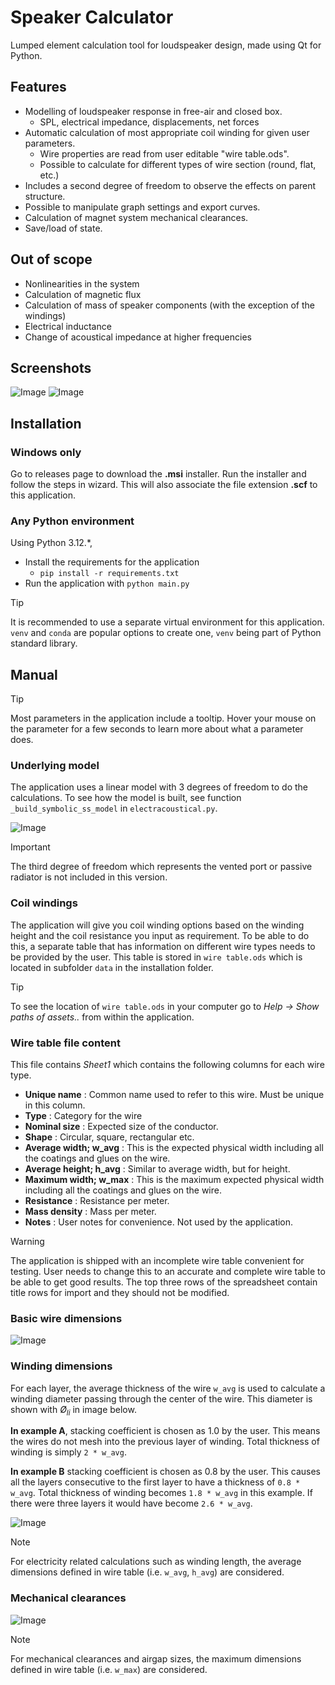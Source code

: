 # Speaker Calculator
Lumped element calculation tool for loudspeaker design, made using Qt for Python.

## Features
* Modelling of loudspeaker response in free-air and closed box.
  * SPL, electrical impedance, displacements, net forces
* Automatic calculation of most appropriate coil winding for given user parameters.
  * Wire properties are read from user editable "wire table.ods".
  * Possible to calculate for different types of wire section (round, flat, etc.)
* Includes a second degree of freedom to observe the effects on parent structure.
* Possible to manipulate graph settings and export curves.
* Calculation of magnet system mechanical clearances.
* Save/load of state.

## Out of scope
* Nonlinearities in the system
* Calculation of magnetic flux
* Calculation of mass of speaker components (with the exception of the windings)
* Electrical inductance
* Change of acoustical impedance at higher frequencies

## Screenshots

![Image](./images/SC1.png)
![Image](./images/SC2.png)

## Installation
### Windows only
Go to releases page to download the **.msi** installer. Run the installer and follow the steps in wizard. This will also associate the file extension **.scf** to this application.

### Any Python environment
Using Python 3.12.*,
- Install the requirements for the application
  - `pip install -r requirements.txt`
- Run the application with `python main.py`

> [!TIP]
> It is recommended to use a separate virtual environment for this application. `venv` and `conda` are popular options to create one, `venv` being part of Python standard library.

## Manual

> [!TIP]
> Most parameters in the application include a tooltip. Hover your mouse on the parameter for a few seconds to learn more about what a parameter does.

### Underlying model
The application uses a linear model with 3 degrees of freedom to do the calculations. To see how the model is built, see function `_build_symbolic_ss_model` in `electracoustical.py`.

![Image](./images/system_model.webp)

> [!IMPORTANT]
> The third degree of freedom which represents the vented port or passive radiator is not included in this version.

### Coil windings
The application will give you coil winding options based on the winding height and the coil resistance you input as requirement. To be able to do this, a separate table that has information on different wire types needs to be provided by the user. This table is stored in `wire table.ods` which is located in subfolder `data` in the installation folder.

> [!TIP]
> To see the location of `wire table.ods` in your computer go to *Help -> Show paths of assets..* from within the application.

### Wire table file content
This file contains *Sheet1* which contains the following columns for each wire type.
- **Unique name** : Common name used to refer to this wire. Must be unique in this column.
- **Type** : Category for the wire
- **Nominal size** : Expected size of the conductor.
- **Shape** : Circular, square, rectangular etc.
- **Average width; w_avg** : This is the expected physical width including all the coatings and glues on the wire.
- **Average height; h_avg** : Similar to average width, but for height.
- **Maximum width; w_max** : This is the maximum expected physical width including all the coatings and glues on the wire.
- **Resistance** : Resistance per meter.
- **Mass density** : Mass per meter.
- **Notes** : User notes for convenience. Not used by the application.

> [!WARNING]
> The application is shipped with an incomplete wire table convenient for testing. User needs to change this to an accurate and complete wire table to be able to get good results. The top three rows of the spreadsheet contain title rows for import and they should not be modified.

### Basic wire dimensions
![Image](./images/coil_winding_1.webp)

### Winding dimensions
For each layer, the average thickness of the wire `w_avg` is used to calculate a winding diameter passing through the center of the wire. This diameter is shown with *Ø<sub>li</sub>* in image below.

**In example A**, stacking coefficient is chosen as 1.0 by the user. This means the wires do not mesh into the previous layer of winding. Total thickness of winding is simply `2 * w_avg`.

**In example B** stacking coefficient is chosen as 0.8 by the user. This causes all the layers consecutive to the first layer to have a thickness of `0.8 * w_avg`. Total thickness of winding becomes `1.8 * w_avg` in this example. If there were three layers it would have become `2.6 * w_avg`.

![Image](./images/coil_winding_2.webp)

> [!NOTE]
> For electricity related calculations such as winding length, the average dimensions defined in wire table (i.e. `w_avg`, `h_avg`) are considered.

### Mechanical clearances
![Image](./images/coil_winding_3.webp)
> [!NOTE]
> For mechanical clearances and airgap sizes, the maximum dimensions defined in wire table (i.e. `w_max`) are considered.
